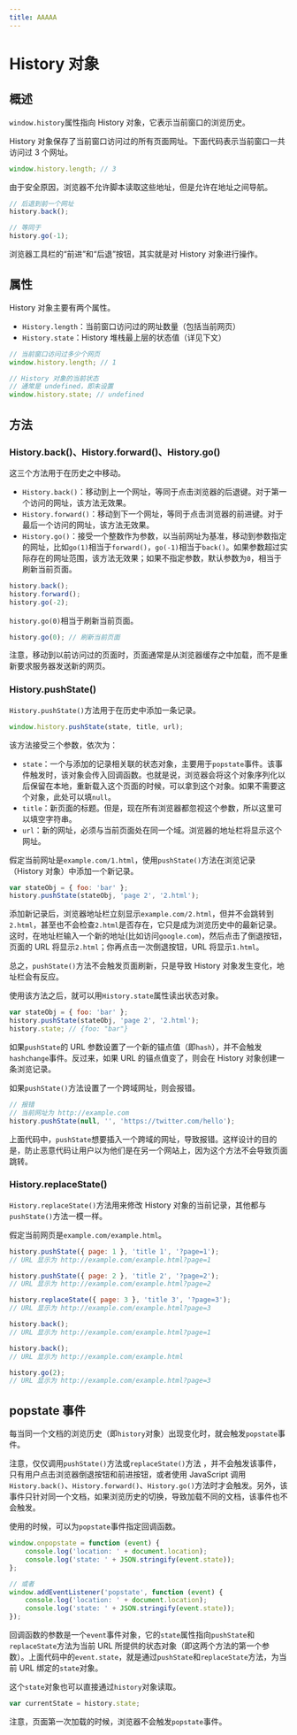 ```yaml
---
title: AAAAA
---
```


# History 对象

## 概述

`window.history`属性指向 History 对象，它表示当前窗口的浏览历史。

History 对象保存了当前窗口访问过的所有页面网址。下面代码表示当前窗口一共访问过 3 个网址。

```javascript
window.history.length; // 3
```

由于安全原因，浏览器不允许脚本读取这些地址，但是允许在地址之间导航。

```javascript
// 后退到前一个网址
history.back();

// 等同于
history.go(-1);
```

浏览器工具栏的“前进”和“后退”按钮，其实就是对 History 对象进行操作。

## 属性

History 对象主要有两个属性。

- `History.length`：当前窗口访问过的网址数量（包括当前网页）
- `History.state`：History 堆栈最上层的状态值（详见下文）

```javascript
// 当前窗口访问过多少个网页
window.history.length; // 1

// History 对象的当前状态
// 通常是 undefined，即未设置
window.history.state; // undefined
```

## 方法

### History.back()、History.forward()、History.go()

这三个方法用于在历史之中移动。

- `History.back()`：移动到上一个网址，等同于点击浏览器的后退键。对于第一个访问的网址，该方法无效果。
- `History.forward()`：移动到下一个网址，等同于点击浏览器的前进键。对于最后一个访问的网址，该方法无效果。
- `History.go()`：接受一个整数作为参数，以当前网址为基准，移动到参数指定的网址，比如`go(1)`相当于`forward()`，`go(-1)`相当于`back()`。如果参数超过实际存在的网址范围，该方法无效果；如果不指定参数，默认参数为`0`，相当于刷新当前页面。

```javascript
history.back();
history.forward();
history.go(-2);
```

`history.go(0)`相当于刷新当前页面。

```javascript
history.go(0); // 刷新当前页面
```

注意，移动到以前访问过的页面时，页面通常是从浏览器缓存之中加载，而不是重新要求服务器发送新的网页。

### History.pushState()

`History.pushState()`方法用于在历史中添加一条记录。

```javascript
window.history.pushState(state, title, url);
```

该方法接受三个参数，依次为：

- `state`：一个与添加的记录相关联的状态对象，主要用于`popstate`事件。该事件触发时，该对象会传入回调函数。也就是说，浏览器会将这个对象序列化以后保留在本地，重新载入这个页面的时候，可以拿到这个对象。如果不需要这个对象，此处可以填`null`。
- `title`：新页面的标题。但是，现在所有浏览器都忽视这个参数，所以这里可以填空字符串。
- `url`：新的网址，必须与当前页面处在同一个域。浏览器的地址栏将显示这个网址。

假定当前网址是`example.com/1.html`，使用`pushState()`方法在浏览记录（History 对象）中添加一个新记录。

```javascript
var stateObj = { foo: 'bar' };
history.pushState(stateObj, 'page 2', '2.html');
```

添加新记录后，浏览器地址栏立刻显示`example.com/2.html`，但并不会跳转到`2.html`，甚至也不会检查`2.html`是否存在，它只是成为浏览历史中的最新记录。这时，在地址栏输入一个新的地址(比如访问`google.com`)，然后点击了倒退按钮，页面的 URL 将显示`2.html`；你再点击一次倒退按钮，URL 将显示`1.html`。

总之，`pushState()`方法不会触发页面刷新，只是导致 History 对象发生变化，地址栏会有反应。

使用该方法之后，就可以用`History.state`属性读出状态对象。

```javascript
var stateObj = { foo: 'bar' };
history.pushState(stateObj, 'page 2', '2.html');
history.state; // {foo: "bar"}
```

如果`pushState`的 URL 参数设置了一个新的锚点值（即`hash`），并不会触发`hashchange`事件。反过来，如果 URL 的锚点值变了，则会在 History 对象创建一条浏览记录。

如果`pushState()`方法设置了一个跨域网址，则会报错。

```javascript
// 报错
// 当前网址为 http://example.com
history.pushState(null, '', 'https://twitter.com/hello');
```

上面代码中，`pushState`想要插入一个跨域的网址，导致报错。这样设计的目的是，防止恶意代码让用户以为他们是在另一个网站上，因为这个方法不会导致页面跳转。

### History.replaceState()

`History.replaceState()`方法用来修改 History 对象的当前记录，其他都与`pushState()`方法一模一样。

假定当前网页是`example.com/example.html`。

```javascript
history.pushState({ page: 1 }, 'title 1', '?page=1');
// URL 显示为 http://example.com/example.html?page=1

history.pushState({ page: 2 }, 'title 2', '?page=2');
// URL 显示为 http://example.com/example.html?page=2

history.replaceState({ page: 3 }, 'title 3', '?page=3');
// URL 显示为 http://example.com/example.html?page=3

history.back();
// URL 显示为 http://example.com/example.html?page=1

history.back();
// URL 显示为 http://example.com/example.html

history.go(2);
// URL 显示为 http://example.com/example.html?page=3
```

## popstate 事件

每当同一个文档的浏览历史（即`history`对象）出现变化时，就会触发`popstate`事件。

注意，仅仅调用`pushState()`方法或`replaceState()`方法 ，并不会触发该事件，只有用户点击浏览器倒退按钮和前进按钮，或者使用 JavaScript 调用`History.back()`、`History.forward()`、`History.go()`方法时才会触发。另外，该事件只针对同一个文档，如果浏览历史的切换，导致加载不同的文档，该事件也不会触发。

使用的时候，可以为`popstate`事件指定回调函数。

```javascript
window.onpopstate = function (event) {
	console.log('location: ' + document.location);
	console.log('state: ' + JSON.stringify(event.state));
};

// 或者
window.addEventListener('popstate', function (event) {
	console.log('location: ' + document.location);
	console.log('state: ' + JSON.stringify(event.state));
});
```

回调函数的参数是一个`event`事件对象，它的`state`属性指向`pushState`和`replaceState`方法为当前 URL 所提供的状态对象（即这两个方法的第一个参数）。上面代码中的`event.state`，就是通过`pushState`和`replaceState`方法，为当前 URL 绑定的`state`对象。

这个`state`对象也可以直接通过`history`对象读取。

```javascript
var currentState = history.state;
```

注意，页面第一次加载的时候，浏览器不会触发`popstate`事件。
